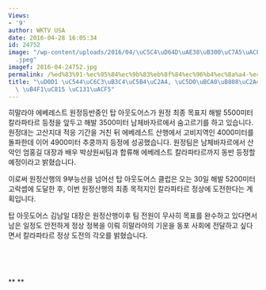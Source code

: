 ```yaml
---
Views:
- '9'
author: WKTV USA
date: 2016-04-28 16:05:34
id: 24752
image: "/wp-content/uploads/2016/04/\uC5C4\uD64D\uAE38\uB300\uC7A5\uACFC-\uD568\uAED8\
  .jpeg"
imagef: 2016-04-24752.jpg
permalink: /%ed%83%91-%ec%95%84%ec%9b%83%eb%8f%84%ec%96%b4%ec%8a%a4-%ec%97%90%eb%b2%a0%eb%a0%88%ec%8a%a4%ed%8a%b8-4900m-%eb%93%b1%ec%a0%95-%ec%84%b1%ea%b3%b5/
title: "\uD0D1 \uC544\uC6C3\uB3C4\uC5B4\uC2A4, \uC5D0\uBCA0\uB808\uC2A4\uD2B8 4900m\
  \ \uB4F1\uC815 \uC131\uACF5"
---
```


히말라야 에베레스트 원정등반중인 탑 아웃도어스가 원정 최종 목표지 해발 5500미터 칼라파타르 등정을 앞두고 해발 3500미터 남체바자르에서 숨고르기를 하고 있습니다. 원정대는 고산지대 적응 기간을 거친 뒤 에베레스트 산행에서 고비지역인 4000미터를 돌파한데 이어 4900미터 추쿵까지 등정에 성공했습니다. 원정팀은 남체바자르에서 산악인 엄홍길 대장과 배우 박상원씨팀과 합류해 에베레스트 칼라파타르까지 동반 등정할 예정이라고 밝혔습니다.

이로써 원정산행의 9부능선을 넘어선 탑 아웃도어스 클럽은 오는 30일 해발 5200미터 고락셉에 도달한 후, 이번 원정산행의 최종 목적지인 칼라파타르 정상에 도전한다는 계획입니다.

탑 아웃도어스 김남일 대장은 원정산행이후 팀 전원이 무사히 목표를 완수하고 있다면서 남은 일정도 안전하게 정상 정복을 이뤄 히말라야의 기운을 동포 사회에 전달하고 싶다면서 칼라파타르 정상 도전의 각오를 밝혔습니다.

&nbsp;

&nbsp;

** **

&nbsp;

&nbsp;